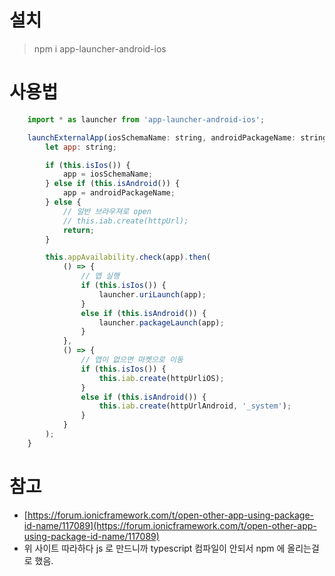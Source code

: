# 설치
> npm i app-launcher-android-ios

# 사용법
```javascript
    import * as launcher from 'app-launcher-android-ios';

    launchExternalApp(iosSchemaName: string, androidPackageName: string, httpUrl: string, httpUrliOS: string, httpUrlAndroid: string) {
        let app: string;

        if (this.isIos()) {
            app = iosSchemaName;
        } else if (this.isAndroid()) {
            app = androidPackageName;
        } else {
            // 일반 브라우져로 open
            // this.iab.create(httpUrl);
            return;
        }

        this.appAvailability.check(app).then(
            () => {
                // 앱 실행
                if (this.isIos()) {
                    launcher.uriLaunch(app);
                }
                else if (this.isAndroid()) {
                    launcher.packageLaunch(app);
                }
            },
            () => {
                // 앱이 없으면 마켓으로 이동
                if (this.isIos()) {
                    this.iab.create(httpUrliOS);
                }
                else if (this.isAndroid()) {
                    this.iab.create(httpUrlAndroid, '_system');
                }
            }
        );
    }
```

# 참고
  - [https://forum.ionicframework.com/t/open-other-app-using-package-id-name/117089](https://forum.ionicframework.com/t/open-other-app-using-package-id-name/117089)
  - 위 사이트 따라하다 js 로 만드니까 typescript 컴파일이 안되서 npm 에 올리는걸로 했음.